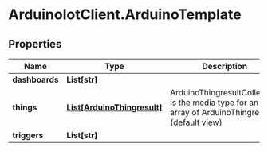 # ArduinoIotClient.ArduinoTemplate

## Properties

Name | Type | Description | Notes
------------ | ------------- | ------------- | -------------
**dashboards** | **List[str]** |  | [optional] 
**things** | [**List[ArduinoThingresult]**](ArduinoThingresult.md) | ArduinoThingresultCollection is the media type for an array of ArduinoThingresult (default view) | 
**triggers** | **List[str]** |  | [optional] 


